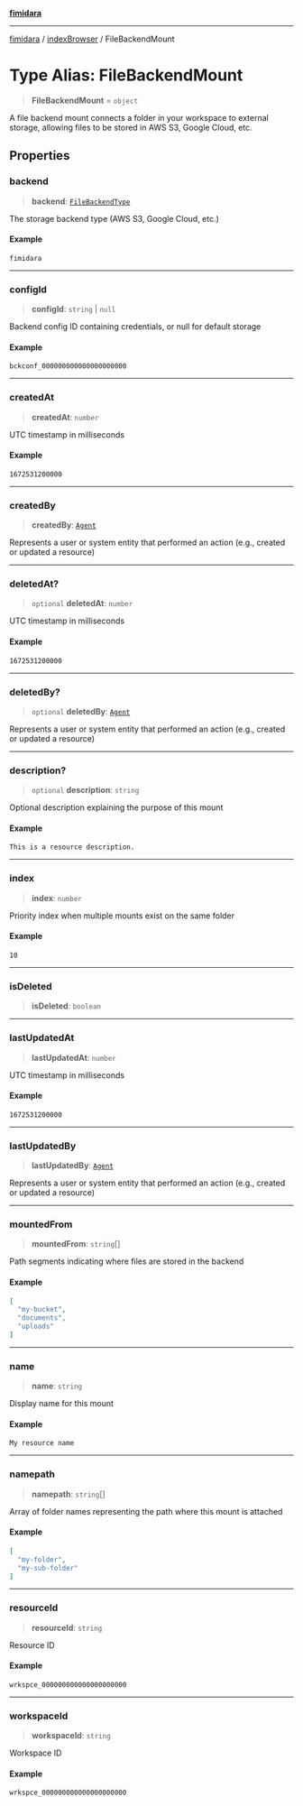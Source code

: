 [**fimidara**](../../README.md)

***

[fimidara](../../modules.md) / [indexBrowser](../README.md) / FileBackendMount

# Type Alias: FileBackendMount

> **FileBackendMount** = `object`

A file backend mount connects a folder in your workspace to external storage, allowing files to be stored in AWS S3, Google Cloud, etc.

## Properties

### backend

> **backend**: [`FileBackendType`](FileBackendType.md)

The storage backend type (AWS S3, Google Cloud, etc.)

#### Example

```
fimidara
```

***

### configId

> **configId**: `string` \| `null`

Backend config ID containing credentials, or null for default storage

#### Example

```
bckconf_000000000000000000000
```

***

### createdAt

> **createdAt**: `number`

UTC timestamp in milliseconds

#### Example

```
1672531200000
```

***

### createdBy

> **createdBy**: [`Agent`](Agent.md)

Represents a user or system entity that performed an action (e.g., created or updated a resource)

***

### deletedAt?

> `optional` **deletedAt**: `number`

UTC timestamp in milliseconds

#### Example

```
1672531200000
```

***

### deletedBy?

> `optional` **deletedBy**: [`Agent`](Agent.md)

Represents a user or system entity that performed an action (e.g., created or updated a resource)

***

### description?

> `optional` **description**: `string`

Optional description explaining the purpose of this mount

#### Example

```
This is a resource description.
```

***

### index

> **index**: `number`

Priority index when multiple mounts exist on the same folder

#### Example

```
10
```

***

### isDeleted

> **isDeleted**: `boolean`

***

### lastUpdatedAt

> **lastUpdatedAt**: `number`

UTC timestamp in milliseconds

#### Example

```
1672531200000
```

***

### lastUpdatedBy

> **lastUpdatedBy**: [`Agent`](Agent.md)

Represents a user or system entity that performed an action (e.g., created or updated a resource)

***

### mountedFrom

> **mountedFrom**: `string`[]

Path segments indicating where files are stored in the backend

#### Example

```json
[
  "my-bucket",
  "documents",
  "uploads"
]
```

***

### name

> **name**: `string`

Display name for this mount

#### Example

```
My resource name
```

***

### namepath

> **namepath**: `string`[]

Array of folder names representing the path where this mount is attached

#### Example

```json
[
  "my-folder",
  "my-sub-folder"
]
```

***

### resourceId

> **resourceId**: `string`

Resource ID

#### Example

```
wrkspce_000000000000000000000
```

***

### workspaceId

> **workspaceId**: `string`

Workspace ID

#### Example

```
wrkspce_000000000000000000000
```
